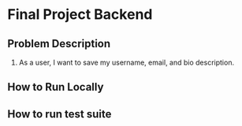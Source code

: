 # Final Project Backend

## Problem Description

1. As a user, I want to save my username, email, and bio description.

## How to Run Locally

## How to run test suite